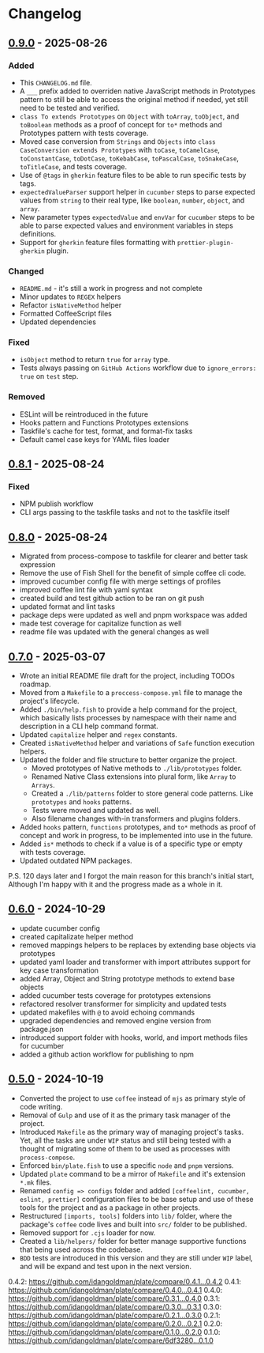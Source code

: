 # Changelog

<!--
  [Added]      for new features.
  [Changed]    for changes in existing functionality.
  [Deprecated] for soon-to-be removed features.
  [Fixed]      for any bug fixes.
  [Removed]    for now removed features.
  [Security]   in case of vulnerabilities.
-->

## [0.9.0] - 2025-08-26

### Added

- This `CHANGELOG.md` file.
- A `___` prefix added to overriden native JavaScript methods in Prototypes pattern to still be able to access the original method if needed, yet still need to be tested and verified.
- `class To extends Prototypes` on `Object` with `toArray`, `toObject`, and `toBoolean` methods as a proof of concept for `to*` methods and Prototypes pattern with tests coverage.
- Moved case conversion from `Strings` and `Objects` into `class CaseConversion extends Prototypes` with `toCase`, `toCamelCase`, `toConstantCase`, `toDotCase`, `toKebabCase`, `toPascalCase`, `toSnakeCase`, `toTitleCase`, and tests coverage.
- Use of `@tags` in `gherkin` feature files to be able to run specific tests by tags.
- `expectedValueParser` support helper in `cucumber` steps to parse expected values from `string` to their real type, like `boolean`, `number`, `object`, and `array`.
- New parameter types `expectedValue` and `envVar` for `cucumber` steps to be able to parse expected values and environment variables in steps definitions.
- Support for `gherkin` feature files formatting with `prettier-plugin-gherkin` plugin.

### Changed

- `README.md` - it's still a work in progress and not complete
- Minor updates to `REGEX` helpers
- Refactor `isNativeMethod` helper
- Formatted CoffeeScript files
- Updated dependencies

### Fixed

- `isObject` method to return `true` for `array` type.
- Tests always passing on `GitHub Actions` workflow due to `ignore_errors: true` on `test` step.

### Removed

- ESLint will be reintroduced in the future
- Hooks pattern and Functions Prototypes extensions
- Taskfile's cache for test, format, and format-fix tasks
- Default camel case keys for YAML files loader

## [0.8.1] - 2025-08-24

### Fixed

- NPM publish workflow
- CLI args passing to the taskfile tasks and not to the taskfile itself

## [0.8.0] - 2025-08-24

- Migrated from process-compose to taskfile for clearer and better task expression
- Remove the use of Fish Shell for the benefit of simple coffee cli code.
- improved cucumber config file with merge settings of profiles
- improved coffee lint file with yaml syntax
- created build and test github action to be ran on git push
- updated format and lint tasks
- package deps were updated as well and pnpm workspace was added
- made test coverage for capitalize function as well
- readme file was updated with the general changes as well

## [0.7.0] - 2025-03-07

- Wrote an initial README file draft for the project, including TODOs roadmap.
- Moved from a `Makefile` to a `proccess-compose.yml` file to manage the project's lifecycle.
- Added `./bin/help.fish` to provide a help command for the project, which basically lists processes by namespace with their name and description in a CLI help command format.
- Updated `capitalize` helper and `regex` constants.
- Created `isNativeMethod` helper and variations of `Safe` function execution helpers.
- Updated the folder and file structure to better organize the project.
  - Moved prototypes of Native methods to `./lib/prototypes` folder.
  - Renamed Native Class extensions into plural form, like `Array` to `Arrays`.
  - Created a `./lib/patterns` folder to store general code patterns. Like `prototypes` and `hooks` patterns.
  - Tests were moved and updated as well.
  - Also filename changes with-in transformers and plugins folders.
- Added `hooks` pattern, `functions` prototypes, and `to*` methods as proof of concept and work in progress, to be implemented into use in the future.
- Added `is*` methods to check if a value is of a specific type or empty with tests coverage.
- Updated outdated NPM packages.

P.S. 120 days later and I forgot the main reason for this branch's initial start, Although I'm happy with it and the progress made as a whole in it.

## [0.6.0] - 2024-10-29

- update cucumber config
- created capitalizate helper method
- removed mappings helpers to be replaces by extending base objects via prototypes
- updated yaml loader and transformer with import attributes support for key case transformation
- added Array, Object and String prototype methods to extend base objects
- added cucumber tests coverage for prototypes extensions
- refactored resolver transformer for simplicity and updated tests
- updated makefiles with `@` to avoid echoing commands
- upgraded dependencies and removed engine version from package.json
- introduced support folder with hooks, world, and import methods files for cucumber
- added a github action workflow for publishing to npm

## [0.5.0] - 2024-10-19

- Converted the project to use `coffee` instead of `mjs` as primary style of code writing.
- Removal of `Gulp` and use of it as the primary task manager of the project.
- Introduced `Makefile` as the primary way of managing project's tasks. Yet, all the tasks are under `WIP` status and still being tested with a thought of migrating some of them to be used as processes with `process-compose`.
- Enforced `bin/plate.fish` to use a specific `node` and `pnpm` versions.
- Updated `plate` command to be a mirror of `Makefile` and it's extension `*.mk` files.
- Renamed `config => configs` folder and added `[coffeelint, cucumber, eslint, prettier]` configuration files to be base setup and use of these tools for the project and as a package in other projects.
- Restructured `[imports, tools]` folders into `lib/` folder, where the package's `coffee` code lives and built into `src/` folder to be published.
- Removed support for `.cjs` loader for now.
- Created a `lib/helpers/` folder for better manage supportive functions that being used across the codebase.
- `BDD` tests are introduced in this version and they are still under `WIP` label, and will be expand and test upon in the next version.

[0.9.0]: https://github.com/idangoldman/plate/compare/0.8.1...0.9.0
[0.8.1]: https://github.com/idangoldman/plate/compare/0.8.0...0.8.1
[0.8.0]: https://github.com/idangoldman/plate/compare/0.7.0...0.8.0
[0.7.0]: https://github.com/idangoldman/plate/compare/0.6.0...0.7.0
[0.6.0]: https://github.com/idangoldman/plate/compare/0.5.0...0.6.0
[0.5.0]: https://github.com/idangoldman/plate/compare/0.4.2...0.5.0

0.4.2: <https://github.com/idangoldman/plate/compare/0.4.1...0.4.2>
0.4.1: <https://github.com/idangoldman/plate/compare/0.4.0...0.4.1>
0.4.0: <https://github.com/idangoldman/plate/compare/0.3.1...0.4.0>
0.3.1: <https://github.com/idangoldman/plate/compare/0.3.0...0.3.1>
0.3.0: <https://github.com/idangoldman/plate/compare/0.2.1...0.3.0>
0.2.1: <https://github.com/idangoldman/plate/compare/0.2.0...0.2.1>
0.2.0: <https://github.com/idangoldman/plate/compare/0.1.0...0.2.0>
0.1.0: <https://github.com/idangoldman/plate/compare/6df3280...0.1.0>
